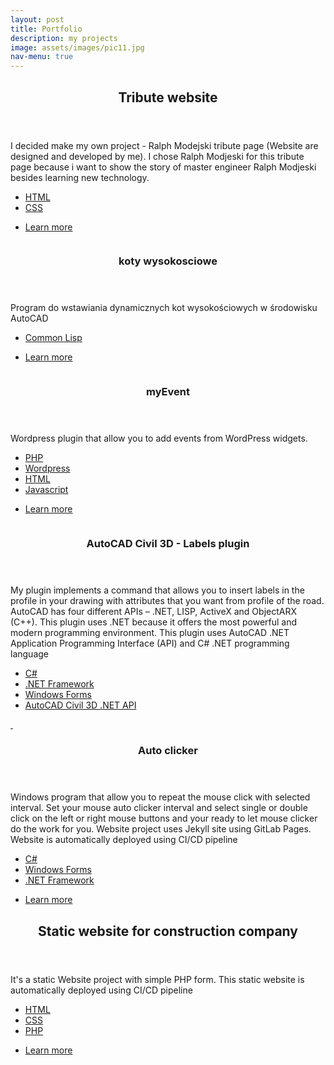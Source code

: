 ```yaml
---
layout: post
title: Portfolio
description: my projects
image: assets/images/pic11.jpg
nav-menu: true
---
```


<!-- Main -->
<div id="main 6u$ 12u$(medium)">

<!-- One -->
<section id="one">
	<div class="inner">
		<header class="major">
			<h2>Tribute website</h2>
		</header>
		<p> I decided make my own project - Ralph Modejski tribute page (Website are designed and developed by me). I chose Ralph Modjeski for this tribute page because i want to show the story of master engineer Ralph Modjeski besides learning new technology.</p>
    <ul class="actions">
    	<li><a href="#" class="button spaced">HTML</a></li>
    	<li><a href="#" class="button spaced">CSS</a></li>
    </ul>
		<ul class="actions">
			<li><a href="https://darekrepos.github.io/tribute-to-Ralph-Modejski/" class="button special">Learn more</a></li>
		</ul>
	</div>
</section>

<!-- Two -->
<section id="two" class="spotlights">
	<section>
		<a href="generic.html" class="image">
			<img src="{% link assets/images/pic08.jpg %}" alt="" data-position="center center" />
		</a>
		<div class="content">
			<div class="inner">
				<header class="major">
					<h3>koty wysokosciowe</h3>
				</header>
				<p>Program do wstawiania dynamicznych kot wysokościowych w środowisku AutoCAD</p>
        <ul class="actions">
        	<li><a href="#" class="button spaced">Common Lisp</a></li>
        </ul>        
				<ul class="actions">
					<li><a href="https://github.com/DarekRepos/koty-wysokosciowe" class="button special">Learn more</a></li>
				</ul>
			</div>
		</div>
	</section>
	<section>
		<a href="generic.html" class="image">
			<img src="{% link assets/images/pic09.jpg %}" alt="" data-position="top center" />
		</a>
		<div class="content">
			<div class="inner">
				<header class="major">
					<h3>myEvent</h3>
				</header>
				<p>Wordpress plugin that allow you to add events from WordPress widgets.</p>
        <ul class="actions">
          <li><a href="#" class="button spaced">PHP</a></li>
          <li><a href="#" class="button spaced">Wordpress</a></li>
          <li><a href="#" class="button spaced">HTML</a></li>
          <li><a href="#" class="button spaced">Javascript</a></li>
        </ul>    
				<ul class="actions">
					<li><a href="https://github.com/DarekRepos/myEvent" class="button special">Learn more</a></li>
				</ul>
			</div>
		</div>
	</section>
	<section>
		<a href="#" class="image">
			<img src="{% link assets/images/opcje-ustawień-stylu.png %}" alt="" data-position="25% 25%" />
		</a>
		<div class="content">
			<div class="inner">
				<header class="major">
					<h3>AutoCAD Civil 3D - Labels plugin</h3>
				</header>
				<p> My plugin  implements a command that allows you to insert labels in the profile in your drawing with attributes that you want from profile of the road. AutoCAD has four different APIs – .NET, LISP, ActiveX and ObjectARX (C++). This plugin uses .NET because it offers the most powerful and modern programming environment. This plugin uses AutoCAD .NET Application Programming Interface (API) and C# .NET programming language</p>
        <ul class="actions">
          <li><a href="#" class="button spaced">C#</a></li>
          <li><a href="#" class="button spaced">.NET Framework</a></li>
          <li><a href="#" class="button spaced">Windows Forms</a></li>
					<li><a href="#" class="button spaced">AutoCAD Civil 3D .NET API</a></li>
        </ul>    
			</div>
		</div>
	</section>
</section>
<!-- Three -->
<section>
	<a href="generic.html" class="image">
		<img src="{% link assets/images/Clicker.png %}" alt="" data-position="center" />
	</a>
	<a href="generic.html" class="image">
		<img src="{% link assets/images/Clicker2.png %}" alt="" data-position="center" />
	</a>
	<div class="content">
		<div class="inner">
			<header class="major">
				<h3>Auto clicker</h3>
			</header>
			<p>Windows program that allow you to repeat the mouse click with selected interval. Set your mouse auto clicker interval and select single or double click on the left or right mouse buttons and your ready to let mouse clicker do the work for you. Website project uses Jekyll site using GitLab Pages. Website is automatically deployed using CI/CD pipeline</p>
			<ul class="actions">
				<li><a href="#" class="button spaced">C#</a></li>
				<li><a href="#" class="button spaced">Windows Forms</a></li>
				<li><a href="#" class="button spaced">.NET Framework</a></li>
			</ul>    
			<ul class="actions">
				<li><a href="https://erydanand3osob.gitlab.io/Clicker" class="button special">Learn more</a></li>
			</ul>
		</div>
	</div>
</section>
<!-- four -->
<section id="four">
	<div class="inner">
		<header class="major">
			<h2>Static website for construction company</h2>
		</header>
		<p>It's a static Website project with simple PHP form. This static website is automatically deployed using CI/CD pipeline</p>
		<ul class="actions">
			<li><a href="#" class="button spaced">HTML</a></li>
			<li><a href="#" class="button spaced">CSS</a></li>
			<li><a href="#" class="button spaced">PHP</a></li>
		</ul>
		<ul class="actions">
			<li><a href="https://duda-dom.pl" class="button special">Learn more</a></li>
		</ul>
	</div>
</section>

</div>
